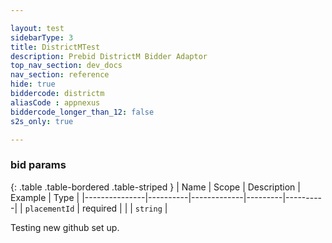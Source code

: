 ```yaml
---

layout: test
sidebarType: 3
title: DistrictMTest
description: Prebid DistrictM Bidder Adaptor
top_nav_section: dev_docs
nav_section: reference
hide: true
biddercode: districtm
aliasCode : appnexus
biddercode_longer_than_12: false
s2s_only: true

---
```


### bid params

{: .table .table-bordered .table-striped }
| Name          | Scope    | Description | Example | Type     |
|---------------|----------|-------------|---------|----------|
| `placementId` | required |             |         | `string` |

Testing new github set up. 

